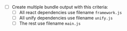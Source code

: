 - [ ] Create multiple bundle output with this criteria:
  - [ ] All react dependencies use filename `framework.js`
  - [ ] All unify dependencies use filename `unify.js`
  - [ ] The rest use filename `main.js`

